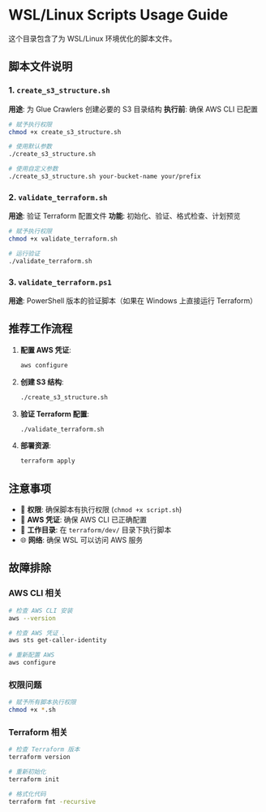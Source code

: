 # WSL/Linux Scripts Usage Guide

这个目录包含了为 WSL/Linux 环境优化的脚本文件。

## 脚本文件说明

### 1. `create_s3_structure.sh`
**用途**: 为 Glue Crawlers 创建必要的 S3 目录结构
**执行前**: 确保 AWS CLI 已配置

```bash
# 赋予执行权限
chmod +x create_s3_structure.sh

# 使用默认参数
./create_s3_structure.sh

# 使用自定义参数
./create_s3_structure.sh your-bucket-name your/prefix
```

### 2. `validate_terraform.sh`
**用途**: 验证 Terraform 配置文件
**功能**: 初始化、验证、格式检查、计划预览

```bash
# 赋予执行权限
chmod +x validate_terraform.sh

# 运行验证
./validate_terraform.sh
```

### 3. `validate_terraform.ps1`
**用途**: PowerShell 版本的验证脚本（如果在 Windows 上直接运行 Terraform）

## 推荐工作流程

1. **配置 AWS 凭证**:
   ```bash
   aws configure
   ```

2. **创建 S3 结构**:
   ```bash
   ./create_s3_structure.sh
   ```

3. **验证 Terraform 配置**:
   ```bash
   ./validate_terraform.sh
   ```

4. **部署资源**:
   ```bash
   terraform apply
   ```

## 注意事项

- 🔧 **权限**: 确保脚本有执行权限 (`chmod +x script.sh`)
- 🔑 **AWS 凭证**: 确保 AWS CLI 已正确配置
- 📁 **工作目录**: 在 `terraform/dev/` 目录下执行脚本
- 🌐 **网络**: 确保 WSL 可以访问 AWS 服务

## 故障排除

### AWS CLI 相关
```bash
# 检查 AWS CLI 安装
aws --version

# 检查 AWS 凭证 .
aws sts get-caller-identity

# 重新配置 AWS
aws configure
```

### 权限问题
```bash
# 赋予所有脚本执行权限
chmod +x *.sh
```

### Terraform 相关
```bash
# 检查 Terraform 版本
terraform version

# 重新初始化
terraform init

# 格式化代码
terraform fmt -recursive
```
